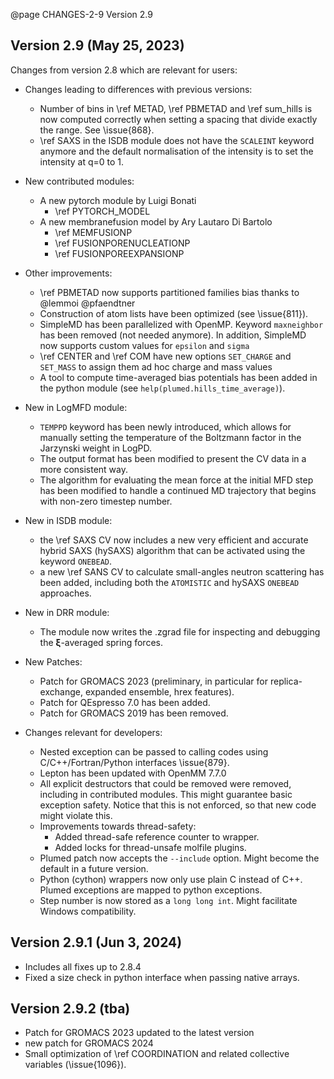 @page CHANGES-2-9 Version 2.9
  
## Version 2.9 (May 25, 2023)

Changes from version 2.8 which are relevant for users:

- Changes leading to differences with previous versions:
  - Number of bins in \ref METAD, \ref PBMETAD and \ref sum_hills is now computed correctly
    when setting a spacing that divide exactly the range. See \issue{868}.
  - \ref SAXS in the ISDB module does not have the `SCALEINT` keyword anymore and the default normalisation of the intensity is to set the intensity at q=0 to 1.

- New contributed modules:
  - A new pytorch module by Luigi Bonati
     - \ref PYTORCH_MODEL
  - A new membranefusion model by Ary Lautaro Di Bartolo
     - \ref MEMFUSIONP
     - \ref FUSIONPORENUCLEATIONP
     - \ref FUSIONPOREEXPANSIONP

- Other improvements:
  - \ref PBMETAD now supports partitioned families bias thanks to @lemmoi @pfaendtner
  - Construction of atom lists have been optimized (see \issue{811}).
  - SimpleMD has been parallelized with OpenMP. Keyword `maxneighbor` has been removed (not needed anymore).
    In addition, SimpleMD now supports custom values for `epsilon` and `sigma`
  - \ref CENTER and \ref COM have new options `SET_CHARGE` and `SET_MASS` to assign them ad hoc charge and mass values
  - A tool to compute time-averaged bias potentials has been added in the python module (see `help(plumed.hills_time_average)`).

- New in LogMFD module:
  - `TEMPPD` keyword has been newly introduced, which allows for manually setting the temperature of the Boltzmann factor in the Jarzynski weight in LogPD.
  - The output format has been modified to present the CV data in a more consistent way.
  - The algorithm for evaluating the mean force at the initial MFD step has been modified to handle a continued MD trajectory that begins with non-zero timestep number.

- New in ISDB module:
  - the \ref SAXS CV now includes a new very efficient and accurate hybrid SAXS (hySAXS) algorithm that can be activated using the keyword `ONEBEAD`.
  - a new \ref SANS CV to calculate small-angles neutron scattering has been added, including both the `ATOMISTIC` and hySAXS `ONEBEAD` approaches.

- New in DRR module:
  - The module now writes the .zgrad file for inspecting and debugging the $\boldsymbol{\xi}$-averaged spring forces.

- New Patches:
  - Patch for GROMACS 2023 (preliminary, in particular for replica-exchange, expanded ensemble, hrex features). 
  - Patch for QEspresso 7.0 has been added.
  - Patch for GROMACS 2019 has been removed.

- Changes relevant for developers:
  - Nested exception can be passed to calling codes using C/C++/Fortran/Python interfaces \issue{879}.
  - Lepton has been updated with OpenMM 7.7.0
  - All explicit destructors that could be removed were removed, including in contributed modules. This might guarantee basic exception safety.
    Notice that this is not enforced, so that new code might violate this.
  - Improvements towards thread-safety:
    - Added thread-safe reference counter to wrapper.
    - Added locks for thread-unsafe molfile plugins.
  - Plumed patch now accepts the `--include` option. Might become the default in a future version.
  - Python (cython) wrappers now only use plain C instead of C++. Plumed exceptions are mapped to python exceptions.
  - Step number is now stored as a `long long int`. Might facilitate Windows compatibility.

## Version 2.9.1 (Jun 3, 2024)
- Includes all fixes up to 2.8.4
- Fixed a size check in python interface when passing native arrays.
  
## Version 2.9.2 (tba)
  - Patch for GROMACS 2023 updated to the latest version
  - new patch for GROMACS 2024 
  - Small optimization of \ref COORDINATION and related collective variables (\issue{1096}).

